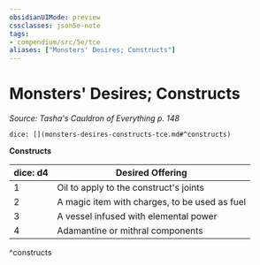 ```yaml
---
obsidianUIMode: preview
cssclasses: json5e-note
tags:
- compendium/src/5e/tce
aliases: ["Monsters' Desires; Constructs"]
---
```

# Monsters' Desires; Constructs
*Source: Tasha's Cauldron of Everything p. 148* 

`dice: [](monsters-desires-constructs-tce.md#^constructs)`

**Constructs**

| dice: d4 | Desired Offering |
|----------|------------------|
| 1 | Oil to apply to the construct's joints |
| 2 | A magic item with charges, to be used as fuel |
| 3 | A vessel infused with elemental power |
| 4 | Adamantine or mithral components |
^constructs